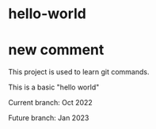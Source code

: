 # hello-world
# new comment

This project is used to learn git commands.

This is a basic "hello world"

Current branch: Oct 2022

Future branch: Jan 2023

